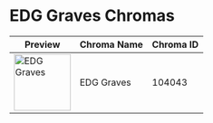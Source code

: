 # EDG Graves Chromas

| Preview | Chroma Name | Chroma ID |
|---|---|---|
| <img src='https://raw.communitydragon.org/latest/plugins/rcp-be-lol-game-data/global/default/v1/champion-chroma-images/104/104043.png' alt='EDG Graves' width='100'> | EDG Graves | 104043 |
